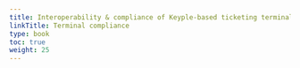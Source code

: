 ```yaml
---
title: Interoperability & compliance of Keyple-based ticketing terminal solutions
linkTitle: Terminal compliance
type: book
toc: true
weight: 25
---
```

